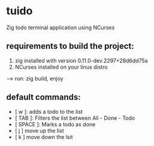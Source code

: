 # tuido
Zig todo terminal application using NCurses

## requirements to build the project:
1. zig installed with version 0.11.0-dev.2297+28d6dd75a
2. NCurses installed on your linux distro

--> run: zig build, enjoy

## default commands:

- [ w ]: adds a todo to the list
- [ TAB ]: Filters the list between All - Done - Todo
- [ SPACE ]: Marks a todo as done
- [ j ] move up the list
- [ k ] move down the lsit
